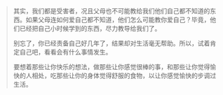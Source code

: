 > 其实，我们都是受害者，况且父母也不可能教给我们他们自己都不知道的东西。如果父母连如何爱自己都不知道，他们怎么可能教你爱自己？毕竟，他们已经把自己小时候学到的东西，尽力教导给我们了。
>
> 别忘了，你已经责备自己好几年了，结果却对生活毫无帮助。所以，试着肯定自己吧，看看会有什么事情发生。
>
> 要想着那些让你快乐的想法，做那些让你感觉很棒的事，和那些让你觉得愉快的人相处，吃那些让你的身体觉得舒服的食物，以让你感觉愉快的步调过生活。

 